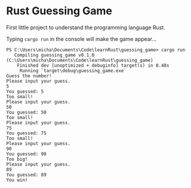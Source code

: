 # Rust Guessing Game

First little project to understand the programming language Rust.

Typing `cargo run` in the console will make the game appear...

```
PS C:\Users\micha\Documents\Code\learnRust\guessing_game> cargo run
   Compiling guessing_game v0.1.0 (C:\Users\micha\Documents\Code\learnRust\guessing_game)
    Finished dev [unoptimized + debuginfo] target(s) in 0.48s
     Running `target\debug\guessing_game.exe`
Guess the number!
Please input your guess.
5
You guessed: 5
Too small!
Please input your guess.
50
You guessed: 50
Too small!
Please input your guess.
75
You guessed: 75
Too small!
Please input your guess.
90
You guessed: 90
Too big!
Please input your guess.
89
You guessed: 89
You win!
```
